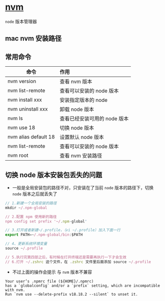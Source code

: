 # [nvm](https://github.com/nvm-sh/nvm)
`node` 版本管理器

## mac nvm 安装路径


## 常用命令
| 命令        |      作用      |
| ------------- | :----------- |
| nvm version | 查看 nvm 版本 |
| nvm list-remote | 查看可以安装的 node 版本 |
| nvm install xxx | 安装指定版本的 node |
| nvm uninstall xxx | 卸载 node 版本 |
| nvm ls | 查看已经安装可用的 node 版本 |
| nvm use 18 | 切换 node 版本 |
| nvm alias default 18 | 设置默认 node 版本 |
| nvm list-remote | 查看可以安装的 node 版本 |
| nvm root | 查看 nvm 安装路径 |

## 切换 node 版本安装包丢失的问题
- 一般是全局安装包的路径不对，只安装在了当前 `node` 版本的路径下，切换 `node` 版本之后就丢失了

```js
// 1.新建一个全局安装的路径
mkdir ~/.npm-global 

// 2.配置 npm 使用新的路径
npm config set prefix '~/.npm-global'

// 3.打开或者新建~/.profile，（vi ~/.profile）加入下面一行
export PATH=~/.npm-global/bin:$PATH

// 4、更新系统环境变量
source ~/.profile 

// 5.执行完第四部之后，有时候在打开终端还是需要再执行一下才会生效
// 6.打开 ~/.zshrc 这个文件，在 .zshrc 文件里后面添加 source ~/.profile
```

- 不过上面的操作会提示 与 `nvm` 版本不兼容
```
Your user’s .npmrc file (${HOME}/.npmrc)
has a `globalconfig` and/or a `prefix` setting, which are incompatible with nvm.
Run `nvm use --delete-prefix v18.18.2 --silent` to unset it.
```
